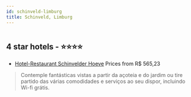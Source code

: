 ```yaml
---
id: schinveld-limburg
title: Schinveld, Limburg
---
```


<center><img src="https://i.travelapi.com/hotels/7000000/6480000/6470800/6470779/d0111125_z.jpg" alt="" /></center>


##  4 star hotels - ⭐️⭐️⭐️⭐️

-    [Hotel-Restaurant Schinvelder Hoeve](https://us.hurb.com/hotels/schinveld/hotel-restaurant-schinvelder-hoeve-HT-EMLR?cmp=18055) Prices from R$ 565,23
   > Contemple fantásticas vistas a partir da açoteia e do jardim ou tire partido das várias comodidades e serviços ao seu dispor, incluindo Wi-fi grátis.
